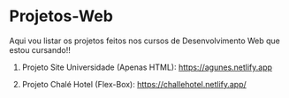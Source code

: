 # Projetos-Web
Aqui vou listar os projetos feitos nos cursos de Desenvolvimento Web que estou cursando!!

1. Projeto Site Universidade (Apenas HTML): https://agunes.netlify.app

2. Projeto Chalé Hotel (Flex-Box): https://challehotel.netlify.app/
